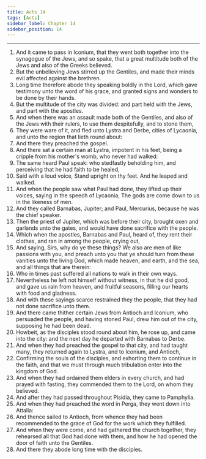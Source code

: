 ```yaml
---
title: Acts 14
tags: [Acts]
sidebar_label: Chapter 14
sidebar_position: 14
---
```


---
1. And it came to pass in Iconium, that they went both together into the synagogue of the Jews, and so spake, that a great multitude both of the Jews and also of the Greeks believed.
2. But the unbelieving Jews stirred up the Gentiles, and made their minds evil affected against the brethren.
3. Long time therefore abode they speaking boldly in the Lord, which gave testimony unto the word of his grace, and granted signs and wonders to be done by their hands.
4. But the multitude of the city was divided: and part held with the Jews, and part with the apostles.
5. And when there was an assault made both of the Gentiles, and also of the Jews with their rulers, to use them despitefully, and to stone them,
6. They were ware of it, and fled unto Lystra and Derbe, cities of Lycaonia, and unto the region that lieth round about:
7. And there they preached the gospel.
8. And there sat a certain man at Lystra, impotent in his feet, being a cripple from his mother's womb, who never had walked:
9. The same heard Paul speak: who stedfastly beholding him, and perceiving that he had faith to be healed,
10. Said with a loud voice, Stand upright on thy feet. And he leaped and walked.
11. And when the people saw what Paul had done, they lifted up their voices, saying in the speech of Lycaonia, The gods are come down to us in the likeness of men.
12. And they called Barnabas, Jupiter; and Paul, Mercurius, because he was the chief speaker.
13. Then the priest of Jupiter, which was before their city, brought oxen and garlands unto the gates, and would have done sacrifice with the people.
14. Which when the apostles, Barnabas and Paul, heard of, they rent their clothes, and ran in among the people, crying out,
15. And saying, Sirs, why do ye these things? We also are men of like passions with you, and preach unto you that ye should turn from these vanities unto the living God, which made heaven, and earth, and the sea, and all things that are therein:
16. Who in times past suffered all nations to walk in their own ways.
17. Nevertheless he left not himself without witness, in that he did good, and gave us rain from heaven, and fruitful seasons, filling our hearts with food and gladness.
18. And with these sayings scarce restrained they the people, that they had not done sacrifice unto them.
19. And there came thither certain Jews from Antioch and Iconium, who persuaded the people, and having stoned Paul, drew him out of the city, supposing he had been dead.
20. Howbeit, as the disciples stood round about him, he rose up, and came into the city: and the next day he departed with Barnabas to Derbe.
21. And when they had preached the gospel to that city, and had taught many, they returned again to Lystra, and to Iconium, and Antioch,
22. Confirming the souls of the disciples, and exhorting them to continue in the faith, and that we must through much tribulation enter into the kingdom of God.
23. And when they had ordained them elders in every church, and had prayed with fasting, they commended them to the Lord, on whom they believed.
24. And after they had passed throughout Pisidia, they came to Pamphylia.
25. And when they had preached the word in Perga, they went down into Attalia:
26. And thence sailed to Antioch, from whence they had been recommended to the grace of God for the work which they fulfilled.
27. And when they were come, and had gathered the church together, they rehearsed all that God had done with them, and how he had opened the door of faith unto the Gentiles.
28. And there they abode long time with the disciples.